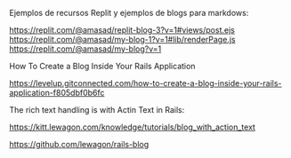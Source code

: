 Ejemplos de recursos Replit y ejemplos de blogs para markdows:

https://replit.com/@amasad/replit-blog-3?v=1#views/post.ejs
https://replit.com/@amasad/my-blog-1?v=1#lib/renderPage.js
https://replit.com/@amasad/my-blog?v=1



How To Create a Blog Inside Your Rails Application

https://levelup.gitconnected.com/how-to-create-a-blog-inside-your-rails-application-f805dbf0b6fc

The rich text handling is with Actin Text in Rails:

https://kitt.lewagon.com/knowledge/tutorials/blog_with_action_text

https://github.com/lewagon/rails-blog
